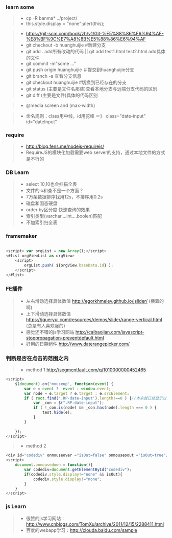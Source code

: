 ### learn some
> * cp -R banma* ../project/
> * this.style.display = "none";alert(this);

> * https://git-scm.com/book/zh/v1/Git-%E5%88%86%E6%94%AF-%E8%BF%9C%E7%A8%8B%E5%88%86%E6%94%AF
> * git checkout -b huanghuijie #新建分支
> * git add . add所有改动的代码 ||  git add test1.html test2.html add具体的文件
> * git commit -m"some ..."
> * git push origin huanghuijie ＃提交到huanghuijie分支
> * git branch -a 查看分支信息
> * git checkout huanghuijie #切换到已经存在的分支
> * git status (主要是文件名那些)查看本地分支与远端分支代码的区别 
> * git diff (主要是文件)具体的代码区别

> * @media screen and (max-width)

> * 命名规则：class用中线，id用驼峰 ＝》 class="date-input" id="dateInput"
### require
> * http://blog.fens.me/nodejs-requirejs/
> * RequireJS的模块化加载需要web server的支持，通过本地文件的方式是不行的

### DB Learn
> * select 10,10也会扫描全表
> * 文件的io和查不是一个方面？
> * 7万条数据排序找用12s，不排序用0.2s
> * 磁盘和固态硬盘
> * order by区分度 快速查询的效果
> * 索引类型(varchar....int....boolen)匹配
> * 不加索引扫全表

### framemaker
``` javascript

<script> var orgList = new Array();</script>
<#list orgViewList as orgView>
	<script> 
		orgList.push( ${orgView.baseData.id} );
	</script>
</#list>

```
### FE插件
> * 左右滑动选择具体数值 http://egorkhmelev.github.io/jslider/   (横着的啊)
> * 上下滑动选择具体数值 https://jqueryui.com/resources/demos/slider/range-vertical.html  (总是有人喜欢竖的)
> * 感觉还不错的js学习网站 http://caibaojian.com/javascript-stoppropagation-preventdefault.html
> * 好用的日期组件 http://www.daterangepicker.com/

### 判断是否在点击的范围之内
> * method 1  http://segmentfault.com/q/1010000000452465
``` javascript
<script>
	$(document).on('mouseup', function(event) {
		var e = event ?  event : window.event;
		var node = e.target ? e.target : e.srcElement;
		if ( root.find('.RP-date-input').length!==0 ) {//本来就已经显示过的才可以
			var _con = $(".RP-date-input");
			if ( !_con.is(node) && _con.has(node).length === 0 ) {
				test.hide(e);
			}
		}
			
	});
</script>
```
> * method 2
``` javascript
<div id="codediv" onmouseover ="isOut=false" onmouseoout ="isOut=true"/>
<script>
	document.onmousedown = function(){
	   	var codediv=document.getElementById("codediv");
	   	if(codediv.style.display!="none" && isOut){
	      	codediv.style.display!="none";
	   	}
	}	
</script>
```

### js Learn
> * 很赞的js学习网站：http://www.cnblogs.com/TomXu/archive/2011/12/15/2288411.html
> * 百度的webapp学习：http://clouda.baidu.com/sample


